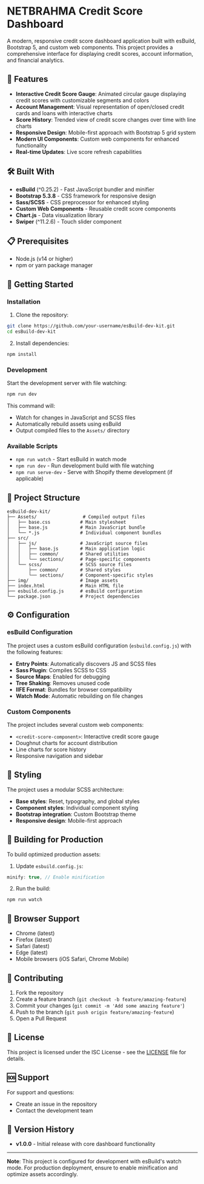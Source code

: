 # NETBRAHMA Credit Score Dashboard

A modern, responsive credit score dashboard application built with esBuild, Bootstrap 5, and custom web components. This project provides a comprehensive interface for displaying credit scores, account information, and financial analytics.

## 🚀 Features

- **Interactive Credit Score Gauge**: Animated circular gauge displaying credit scores with customizable segments and colors
- **Account Management**: Visual representation of open/closed credit cards and loans with interactive charts
- **Score History**: Trended view of credit score changes over time with line charts
- **Responsive Design**: Mobile-first approach with Bootstrap 5 grid system
- **Modern UI Components**: Custom web components for enhanced functionality
- **Real-time Updates**: Live score refresh capabilities

## 🛠️ Built With

- **esBuild** (^0.25.2) - Fast JavaScript bundler and minifier
- **Bootstrap 5.3.8** - CSS framework for responsive design
- **Sass/SCSS** - CSS preprocessor for enhanced styling
- **Custom Web Components** - Reusable credit score components
- **Chart.js** - Data visualization library
- **Swiper** (^11.2.6) - Touch slider component

## 📋 Prerequisites

- Node.js (v14 or higher)
- npm or yarn package manager

## 🚀 Getting Started

### Installation

1. Clone the repository:
```bash
git clone https://github.com/your-username/esBuild-dev-kit.git
cd esBuild-dev-kit
```

2. Install dependencies:
```bash
npm install
```

### Development

Start the development server with file watching:

```bash
npm run dev
```

This command will:
- Watch for changes in JavaScript and SCSS files
- Automatically rebuild assets using esBuild
- Output compiled files to the `Assets/` directory

### Available Scripts

- `npm run watch` - Start esBuild in watch mode
- `npm run dev` - Run development build with file watching
- `npm run serve-dev` - Serve with Shopify theme development (if applicable)

## 📁 Project Structure

```
esBuild-dev-kit/
├── Assets/                 # Compiled output files
│   ├── base.css           # Main stylesheet
│   ├── base.js            # Main JavaScript bundle
│   └── *.js               # Individual component bundles
├── src/
│   ├── js/                # JavaScript source files
│   │   ├── base.js        # Main application logic
│   │   ├── common/        # Shared utilities
│   │   └── sections/      # Page-specific components
│   └── scss/              # SCSS source files
│       ├── common/        # Shared styles
│       └── sections/      # Component-specific styles
├── img/                   # Image assets
├── index.html             # Main HTML file
├── esbuild.config.js      # esBuild configuration
└── package.json           # Project dependencies
```

## ⚙️ Configuration

### esBuild Configuration

The project uses a custom esBuild configuration (`esbuild.config.js`) with the following features:

- **Entry Points**: Automatically discovers JS and SCSS files
- **Sass Plugin**: Compiles SCSS to CSS
- **Source Maps**: Enabled for debugging
- **Tree Shaking**: Removes unused code
- **IIFE Format**: Bundles for browser compatibility
- **Watch Mode**: Automatic rebuilding on file changes

### Custom Components

The project includes several custom web components:

- `<credit-score-component>`: Interactive credit score gauge
- Doughnut charts for account distribution
- Line charts for score history
- Responsive navigation and sidebar

## 🎨 Styling

The project uses a modular SCSS architecture:

- **Base styles**: Reset, typography, and global styles
- **Component styles**: Individual component styling
- **Bootstrap integration**: Custom Bootstrap theme
- **Responsive design**: Mobile-first approach

## 🚀 Building for Production

To build optimized production assets:

1. Update `esbuild.config.js`:
```javascript
minify: true, // Enable minification
```

2. Run the build:
```bash
npm run watch
```

## 📱 Browser Support

- Chrome (latest)
- Firefox (latest)
- Safari (latest)
- Edge (latest)
- Mobile browsers (iOS Safari, Chrome Mobile)

## 🤝 Contributing

1. Fork the repository
2. Create a feature branch (`git checkout -b feature/amazing-feature`)
3. Commit your changes (`git commit -m 'Add some amazing feature'`)
4. Push to the branch (`git push origin feature/amazing-feature`)
5. Open a Pull Request

## 📄 License

This project is licensed under the ISC License - see the [LICENSE](LICENSE) file for details.

## 🆘 Support

For support and questions:
- Create an issue in the repository
- Contact the development team

## 🔄 Version History

- **v1.0.0** - Initial release with core dashboard functionality

---

**Note**: This project is configured for development with esBuild's watch mode. For production deployment, ensure to enable minification and optimize assets accordingly.
